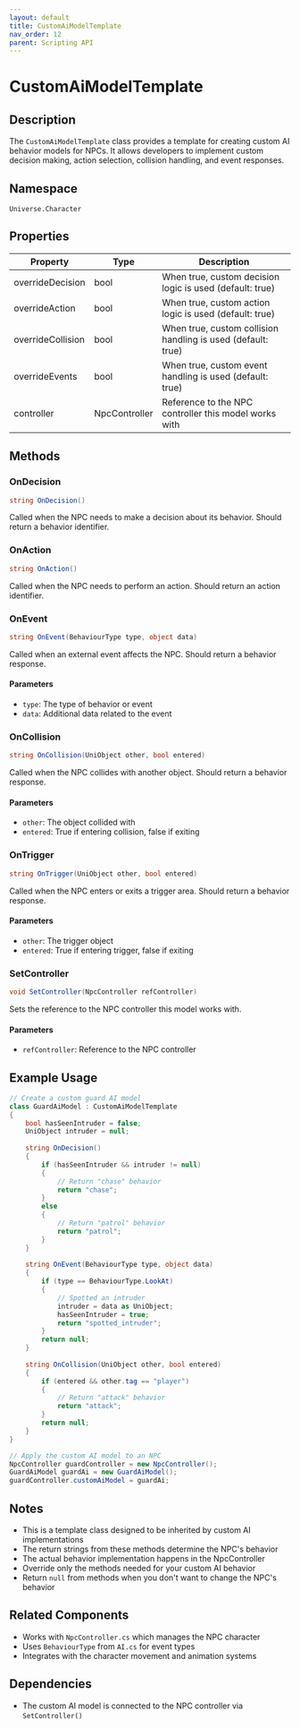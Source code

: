```yaml
---
layout: default
title: CustomAiModelTemplate
nav_order: 12
parent: Scripting API
---
```

# CustomAiModelTemplate

## Description
The `CustomAiModelTemplate` class provides a template for creating custom AI behavior models for NPCs. It allows developers to implement custom decision making, action selection, collision handling, and event responses.

## Namespace
`Universe.Character`

## Properties
| Property | Type | Description |
|----------|------|-------------|
| overrideDecision | bool | When true, custom decision logic is used (default: true) |
| overrideAction | bool | When true, custom action logic is used (default: true) |
| overrideCollision | bool | When true, custom collision handling is used (default: true) |
| overrideEvents | bool | When true, custom event handling is used (default: true) |
| controller | NpcController | Reference to the NPC controller this model works with |

## Methods

### OnDecision
```csharp
string OnDecision()
```
Called when the NPC needs to make a decision about its behavior. Should return a behavior identifier.

### OnAction
```csharp
string OnAction()
```
Called when the NPC needs to perform an action. Should return an action identifier.

### OnEvent
```csharp
string OnEvent(BehaviourType type, object data)
```
Called when an external event affects the NPC. Should return a behavior response.

#### Parameters
- `type`: The type of behavior or event
- `data`: Additional data related to the event

### OnCollision
```csharp
string OnCollision(UniObject other, bool entered)
```
Called when the NPC collides with another object. Should return a behavior response.

#### Parameters
- `other`: The object collided with
- `entered`: True if entering collision, false if exiting

### OnTrigger
```csharp
string OnTrigger(UniObject other, bool entered)
```
Called when the NPC enters or exits a trigger area. Should return a behavior response.

#### Parameters
- `other`: The trigger object
- `entered`: True if entering trigger, false if exiting

### SetController
```csharp
void SetController(NpcController refController)
```
Sets the reference to the NPC controller this model works with.

#### Parameters
- `refController`: Reference to the NPC controller

## Example Usage
```csharp
// Create a custom guard AI model
class GuardAiModel : CustomAiModelTemplate
{
    bool hasSeenIntruder = false;
    UniObject intruder = null;
    
    string OnDecision()
    {
        if (hasSeenIntruder && intruder != null)
        {
            // Return "chase" behavior
            return "chase";
        }
        else
        {
            // Return "patrol" behavior
            return "patrol";
        }
    }
    
    string OnEvent(BehaviourType type, object data)
    {
        if (type == BehaviourType.LookAt)
        {
            // Spotted an intruder
            intruder = data as UniObject;
            hasSeenIntruder = true;
            return "spotted_intruder";
        }
        return null;
    }
    
    string OnCollision(UniObject other, bool entered)
    {
        if (entered && other.tag == "player")
        {
            // Return "attack" behavior
            return "attack";
        }
        return null;
    }
}

// Apply the custom AI model to an NPC
NpcController guardController = new NpcController();
GuardAiModel guardAi = new GuardAiModel();
guardController.customAiModel = guardAi;
```

## Notes
- This is a template class designed to be inherited by custom AI implementations
- The return strings from these methods determine the NPC's behavior
- The actual behavior implementation happens in the NpcController
- Override only the methods needed for your custom AI behavior
- Return `null` from methods when you don't want to change the NPC's behavior

## Related Components
- Works with `NpcController.cs` which manages the NPC character
- Uses `BehaviourType` from `AI.cs` for event types
- Integrates with the character movement and animation systems

## Dependencies
- The custom AI model is connected to the NPC controller via `SetController()`
